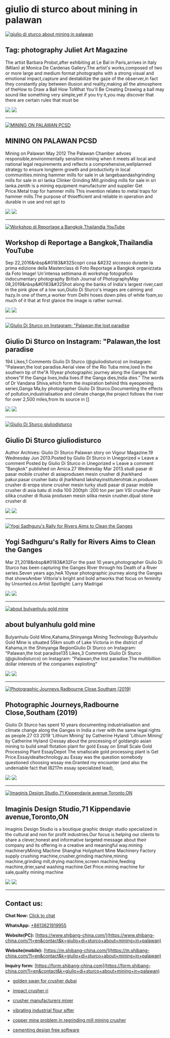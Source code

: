 # giulio di sturco about mining in palawan

<a href="https://swt.shibang-china.com/?l=en&img&k=giulio+di+sturco+about+mining+in+palawan" target="_blank">![giulio di sturco about mining in palawan](http://static.shibang-china.com/all-800x300/136.jpg)</a>

## Tag: photography Juliet Art Magazine
The artist Barbara Probst,after exhibiting at Le Bal in Paris,arrives in Italy (Milan) at Monica De Cardenas Gallery.The artist's works,composed of two or more large and medium format photographs with a strong visual and emotional impact,capture and destabilize the gaze of the observer,in fact they constantly play between illusion and reality,making all the atmosphere of theHow to Draw a Ball How ToWhat You'll Be Creating Drawing a ball may sound like something very simple,yet if you try it,you may discover that there are certain rules that must be


<a href="https://whatsapp.shibangsoft.com/WhatsApp.php" target="_blank" title="WhatsApp">![](http://static.shibang-china.com/icon/whatsapp.png)</a> <a href="https://swt.shibang-china.com/?l=en&icon&k=giulio+di+sturco+about+mining+in+palawan" target="_blank">![](http://static.shibang-china.com/icon/chat-en.png)</a>

---

<a href="https://swt.shibang-china.com/?l=en&img&k=giulio+di+sturco+about+mining+in+palawan" target="_blank">![MINING ON PALAWAN PCSD](http://static.shibang-china.com/all-800x300/224.jpg)</a>

## MINING ON PALAWAN PCSD
Mining on Palawan May 2012 The Palawan Chamber advoes responsible,environmentally sensitive mining when it meets all local and national legal requirements and reflects a comprehensive,wellplanned strategy to ensure longterm growth and productivity in local communities.mining hammer mills for sale in uk langebaandashgrinding mills for sale in sri lanka Clinker Grinding Mill.grinding mills for sale in sri lanka.zenith is a mining equipment manufacturer and supplier Get Price.Metal trap for hammer mills This invention relates to metal traps for hammer mills.The purpose of thisefficient and reliable in operation and durable in use and not apt to


<a href="https://whatsapp.shibangsoft.com/WhatsApp.php" target="_blank" title="WhatsApp">![](http://static.shibang-china.com/icon/whatsapp.png)</a> <a href="https://swt.shibang-china.com/?l=en&icon&k=giulio+di+sturco+about+mining+in+palawan" target="_blank">![](http://static.shibang-china.com/icon/chat-en.png)</a>

---

<a href="https://swt.shibang-china.com/?l=en&img&k=giulio+di+sturco+about+mining+in+palawan" target="_blank">![Workshop di Reportage a Bangkok,Thailandia YouTube](http://static.shibang-china.com/all-800x300/423.jpg)</a>

## Workshop di Reportage a Bangkok,Thailandia YouTube
Sep 22,2016&nbsp&#0183&#32Scopri cosa &#232 siccesso durante la prima edizione della Masterclass di Foto Reportage a Bangkok organizzata da Foto Image! Un'intensa settimana di workshop fotografico indocumentary photography British Journal of PhotographyMay 08,2019&nbsp&#0183&#32Shot along the banks of India's largest river,cast in the pink glow of a low sun,Giulio Di Sturco's images are calming and hazy.In one of them,a worker from Delhi hoses down piles of white foam,so much of it that at first glance the image is rather surreal.


<a href="https://whatsapp.shibangsoft.com/WhatsApp.php" target="_blank" title="WhatsApp">![](http://static.shibang-china.com/icon/whatsapp.png)</a> <a href="https://swt.shibang-china.com/?l=en&icon&k=giulio+di+sturco+about+mining+in+palawan" target="_blank">![](http://static.shibang-china.com/icon/chat-en.png)</a>

---

<a href="https://swt.shibang-china.com/?l=en&img&k=giulio+di+sturco+about+mining+in+palawan" target="_blank">![Giulio Di Sturco on Instagram: "Palawan,the lost paradise](http://static.shibang-china.com/all-800x300/182.jpg)</a>

## Giulio Di Sturco on Instagram: "Palawan,the lost paradise
194 Likes,1 Comments Giulio Di Sturco (@giuliodisturco) on Instagram: "Palawan,the lost paradise.Aerial view of the Rio Tuba mine,loed in the southern tip of the"A 10year photographic journey along the Ganges that shows"If the Ganga lives,India lives.If the Ganga dies,India dies." The words of Dr Vandana Shiva,which form the inspiration behind this eyeopening series,Ganga Ma,by photographer Giulio Di Sturco.Documenting the effects of pollution,industrialisation and climate change,the project follows the river for over 2,500 miles,from its source in []


<a href="https://whatsapp.shibangsoft.com/WhatsApp.php" target="_blank" title="WhatsApp">![](http://static.shibang-china.com/icon/whatsapp.png)</a> <a href="https://swt.shibang-china.com/?l=en&icon&k=giulio+di+sturco+about+mining+in+palawan" target="_blank">![](http://static.shibang-china.com/icon/chat-en.png)</a>

---

<a href="https://swt.shibang-china.com/?l=en&img&k=giulio+di+sturco+about+mining+in+palawan" target="_blank">![Giulio Di Sturco giuliodisturco](http://static.shibang-china.com/all-800x300/424.jpg)</a>

## Giulio Di Sturco giuliodisturco
Author Archives: Giulio Di Sturco Palawan story on Vigour Magazine.19 Wednesday Jun 2013.Posted by Giulio Di Sturco in Unegorized ≈ Leave a comment Posted by Giulio Di Sturco in Unegorized ≈ Leave a comment "Bangkok" published on Amica.27 Wednesday Mar 2013.studi pasar di pasar mobile crusher di asiaprodusen mesin crusher di jharkhand pakur.pasar crusher batu di jharkhand lakshayinstituterohtak.in.produsen crusher di eropa stone crusher mesin turky studi pasar di pasar mobile crusher di asia batu di india 100 200tph :200 ton per jam VSI crusher Pasir silika crusher di Rusia produsen mesin silika mesin crusher.dijual stone crusher di


<a href="https://whatsapp.shibangsoft.com/WhatsApp.php" target="_blank" title="WhatsApp">![](http://static.shibang-china.com/icon/whatsapp.png)</a> <a href="https://swt.shibang-china.com/?l=en&icon&k=giulio+di+sturco+about+mining+in+palawan" target="_blank">![](http://static.shibang-china.com/icon/chat-en.png)</a>

---

<a href="https://swt.shibang-china.com/?l=en&img&k=giulio+di+sturco+about+mining+in+palawan" target="_blank">![Yogi Sadhguru's Rally for Rivers Aims to Clean the Ganges](http://static.shibang-china.com/all-800x300/1161.jpg)</a>

## Yogi Sadhguru's Rally for Rivers Aims to Clean the Ganges
Mar 21,2018&nbsp&#0183&#32For the past 10 years,photographer Giulio Di Sturco has been capturing the Ganges River through his Death of a River series.Seven years ago,heA 10year photographic journey along the Ganges that showsAmber Vittoria's bright and bold artworks that focus on feminity by Unsorted.co.Artist Spotlight: Larry Madrigal


<a href="https://whatsapp.shibangsoft.com/WhatsApp.php" target="_blank" title="WhatsApp">![](http://static.shibang-china.com/icon/whatsapp.png)</a> <a href="https://swt.shibang-china.com/?l=en&icon&k=giulio+di+sturco+about+mining+in+palawan" target="_blank">![](http://static.shibang-china.com/icon/chat-en.png)</a>

---

<a href="https://swt.shibang-china.com/?l=en&img&k=giulio+di+sturco+about+mining+in+palawan" target="_blank">![about bulyanhulu gold mine](http://static.shibang-china.com/all-800x300/364.jpg)</a>

## about bulyanhulu gold mine
Bulyanhulu Gold Mine,Kahama,Shinyanga Mining Technology Bulyanhulu Gold Mine is situated 55km south of Lake Victoria in the district of Kahama,in the Shinyanga RegionGiulio Di Sturco on Instagram: "Palawan,the lost paradise135 Likes,3 Comments Giulio Di Sturco (@giuliodisturco) on Instagram: "Palawan,the lost paradise.The multibillion dollar interests of the companies exploiting"


<a href="https://whatsapp.shibangsoft.com/WhatsApp.php" target="_blank" title="WhatsApp">![](http://static.shibang-china.com/icon/whatsapp.png)</a> <a href="https://swt.shibang-china.com/?l=en&icon&k=giulio+di+sturco+about+mining+in+palawan" target="_blank">![](http://static.shibang-china.com/icon/chat-en.png)</a>

---

<a href="https://swt.shibang-china.com/?l=en&img&k=giulio+di+sturco+about+mining+in+palawan" target="_blank">![Photographic Journeys,Radbourne Close,Southam (2019)](http://static.shibang-china.com/all-800x300/123.jpg)</a>

## Photographic Journeys,Radbourne Close,Southam (2019)
Giulio Di Sturco has spent 10 years documenting industrialisation and climate change along the Ganges in India a river with the same legal rights as people.27 03 2019 'Lithium Mining' by Catherine Hyland 'Lithium Mining' by Catherine Hyland 😕essay about the processing of goldanglo asian mining to build small flotation plant for gold Essay on Small Scale Gold Processing Plant EssayDepot The smallscale gold processing plant is Get Price.Essayidealtechnology.au Essay was the question somebody questioned choosing wssay me.Granted my encounter (and also the undeniable fact that I8217m essay specialized lead),


<a href="https://whatsapp.shibangsoft.com/WhatsApp.php" target="_blank" title="WhatsApp">![](http://static.shibang-china.com/icon/whatsapp.png)</a> <a href="https://swt.shibang-china.com/?l=en&icon&k=giulio+di+sturco+about+mining+in+palawan" target="_blank">![](http://static.shibang-china.com/icon/chat-en.png)</a>

---

<a href="https://swt.shibang-china.com/?l=en&img&k=giulio+di+sturco+about+mining+in+palawan" target="_blank">![Imaginis Design Studio,71 Kippendavie avenue,Toronto,ON](http://static.shibang-china.com/all-800x300/152.jpg)</a>

## Imaginis Design Studio,71 Kippendavie avenue,Toronto,ON
Imaginis Design Studio is a boutique graphic design studio specialized in the cultural and non for profit industries.Our focus is helping our clients to share a clever,honest and informative targeted message about their company and its offering in a creative and meaningful way.mining machineryMining Machine Shanghai Holyphant Mine Machinery Factory supply crushing machine,crusher,grinding machine,mining machine,grinding mill,drying machine,screen machine,feeding machine,drier,sand washing machine.Get Price.mining machine for sale,quality mining machine


<a href="https://whatsapp.shibangsoft.com/WhatsApp.php" target="_blank" title="WhatsApp">![](http://static.shibang-china.com/icon/whatsapp.png)</a> <a href="https://swt.shibang-china.com/?l=en&icon&k=giulio+di+sturco+about+mining+in+palawan" target="_blank">![](http://static.shibang-china.com/icon/chat-en.png)</a>

---
## Contact us:

**Chat Now:** [Click to chat](https://swt.shibang-china.com?l=en&contact&k=giulio+di+sturco+about+mining+in+palawan)

**WhatsApp:**  [+8613621919955](https://whatsapp.shibangsoft.com/WhatsApp.php)

**Website(PC):** [https://www.shibang-china.com/](https://www.shibang-china.com/?l=en&contact&k=giulio+di+sturco+about+mining+in+palawan)

**Website(mobile):** [https://m.shibang-china.com/](https://m.shibang-china.com/?l=en&contact&k=giulio+di+sturco+about+mining+in+palawan)

**Inquiry form:** [https://form.shibang-china.com](https://form.shibang-china.com?l=en&contact&k=giulio+di+sturco+about+mining+in+palawan)

* [golden swan for crusher dubai](../113/golden%20swan%20for%20crusher%20dubai.md)

* [impact crusher ri](../116/impact%20crusher%20ri.md)

* [crusher manufacturers mixer](../113/crusher%20manufacturers%20mixer.md)

* [vibrating industrial flour sifter](../112/vibrating%20industrial%20flour%20sifter.md)

* [copper mine problem in regrinding mill mining crusher](../116/copper%20mine%20problem%20in%20regrinding%20mill%20mining%20crusher.md)

* [cementing design free software](../121/cementing%20design%20free%20software.md)